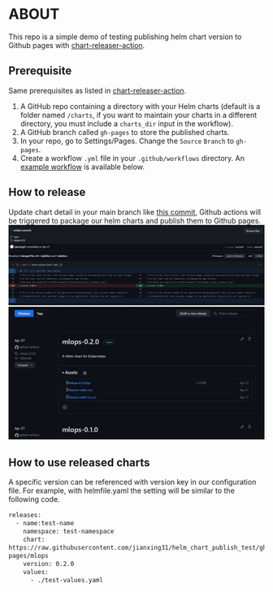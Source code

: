 # ABOUT
This repo is a simple demo of testing publishing helm chart version to Github pages with  [chart-releaser-action](https://github.com/helm/chart-releaser-action).

## Prerequisite
Same prerequisites as listed in [chart-releaser-action]( https://github.com/helm/chart-releaser-action?tab=readme-ov-file#pre-requisites).
1. A GitHub repo containing a directory with your Helm charts (default is a folder named `/charts`, if you want to maintain your charts in a different directory, you must include a `charts_dir` input in the workflow).
1. A GitHub branch called `gh-pages` to store the published charts.
1. In your repo, go to Settings/Pages. Change the `Source` `Branch` to `gh-pages`.
1. Create a workflow `.yml` file in your `.github/workflows` directory. An [example workflow](#example-workflow) is available below.

## How to release
Update chart detail in your main branch like [this commit](https://github.com/jianxing31/helm_chart_publish_test/commit/2d2e28499d65b0aae0c2105c28aa523dced651b5), Github actions will be triggered to package our helm charts and publish them to Github pages.
![image1](https://github.com/jianxing31/helm_chart_publish_test/blob/main/images/chart_update_test.jpg)
![image1](https://github.com/jianxing31/helm_chart_publish_test/blob/main/images/chart_release.jpg)

## How to use released charts
A specific version can be referenced with version key in our configuration file. For example, with helmfile.yaml the setting will be similar to the following code.
```shell
releases:
  - name:test-name
    namespace: test-namespace
    chart: https://raw.githubusercontent.com/jianxing31/helm_chart_publish_test/gh-pages/mlops
    version: 0.2.0
    values:
      - ./test-values.yaml
```